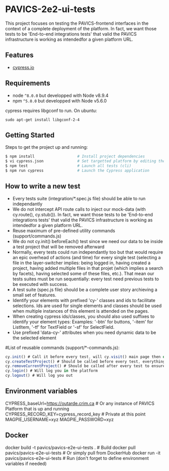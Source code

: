 # PAVICS-2e2-ui-tests

This project focuses on testing the PAVICS-frontend interfaces in the context of a complete deployment of the platform. In fact, we want those tests to be 'End-to-end integrations tests' that valid the PAVICS infrastructure is working as intendedfor a given platform URL.

## Features
* [cypress.io](https://www.cypress.io/)

## Requirements
* node `^8.0.0` but developped with Node v8.9.4
* npm `^5.0.0` but developped with Node v5.6.0

cypress requires libgconf to run. On ubuntu:

```
sudo apt-get install libgconf-2-4
```

## Getting Started

Steps to get the project up and running:

```bash
$ npm install                   # Install project dependencies
$ vi cypress.json               # Set targetted platform by editing the baseUrl property
$ npm test                      # Launch all tests (cli)
$ npm run cypress               # Launch the Cypress application
```

## How to write a new test
- Every tests suite (integration/*.spec.js file) should be able to run independantly
- We do not intercept API route calls to inject our mock-data (with cy.route(), cy.stub()). In fact, we want those tests to be 'End-to-end integrations tests' that valid the PAVICS infrastructure is working as intendedfor a given platform URL.
- Reuse maximum of pre-defined utility commands (support/commands.js)
- We do not cy.init() beforeEach() test since we need our data to be inside a test project that will be removed afterward
- Normally, every tests could run independantly too but that would require an epic overhead of actions (and time) for every single test (selecting a file in the layer-switcher implies: being logged in, having created a project, having added multiple files in that projet (which implies a search by facets), having selected some of these files, etc.). That mean our tests suites must be run sequentially: every test need previous tests to be executed with success.
- A test suite (spec.js file) should be a complete user story archieving a small set of features.
- Identify your elements with prefixed 'cy-' classes and ids to facilitate selections. Ids are used for single elements and classes should be used when multiple instances of this element is attended on the pages. 
- When creating cypress ids/classes, you should also used suffixes to identify your element types: Examples: '-btn' for buttons, '-item' for ListItem, '-tf' for TextField or '-sf' for SelectField.
- Use prefixed 'data-cy-' attributes when you need dynamic data to be the selected element

#List of reusable commands (support/*-commands.js):
```javascript
cy.init() # Call it before every test, will cy.visit() main page then do some basic stuff like removing alerts and minimizing panels
cy.createTestProject() # Should be called before every test, everything cypress does will be included in this project
cy.removeCurrentProject() # Should be called after every test to ensure cypress doesnt polute real database
cy.login() # Will log you in the platform
cy.logout() # Will log you out
```

## Environment variables
CYPRESS_baseUrl=https://outarde.crim.ca # Or any instance of PAVICS Platform that is up and running
CYPRESS_RECORD_KEY=cypress_record_key # Private at this point
MAGPIE_USERNAME=xyz
MAGPIE_PASSWORD=xyz

## Docker
docker build -t pavics/pavics-e2e-ui-tests . # Build
docker pull pavics/pavics-e2e-ui-tests  # Or simply pull from DockerHub
docker run -it pavics/pavics-e2e-ui-tests # Run (don't forget to define environment variables if needed)

